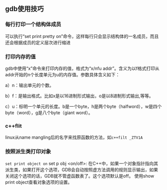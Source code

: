 
## gdb使用技巧
### 每行打印一个结构体成员
可以执行“set print pretty on”命令，这样每行只会显示结构体的一名成员，而且还会根据成员的定义层次进行缩进

### 打印内存的值
gdb中使用“x”命令来打印内存的值，格式为“x/nfu addr”。含义为以f格式打印从addr开始的n个长度单元为u的内存值。参数具体含义如下：

a）n：输出单元的个数。

b）f：是输出格式。比如x是以16进制形式输出，o是以8进制形式输出,等等。

c）u：标明一个单元的长度。b是一个byte，h是两个byte（halfword），w是四个byte（word），g是八个byte（giant word）。

### c++flit
linux从name mangling后的名字来找原函数的方法，如`c++filt _ZTV1A`

### 按照派生类打印对象
`set print object on`
set p obj <on/off>: 在C++中，如果一个对象指针指向其派生类，如果打开这个选项，GDB会自动按照虚方法调用的规则显示输出，如果关闭这个选项的话，GDB就不管虚函数表了。这个选项默认是off。 使用show print object查看对象选项的设置。 
